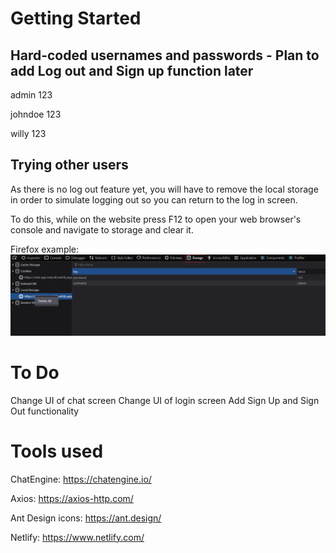 # Getting Started

## Hard-coded usernames and passwords - Plan to add Log out and Sign up function later
admin
123

johndoe
123

willy
123

## Trying other users

As there is no log out feature yet, you will have to remove the local storage in order to simulate logging out so you can return to the log in screen.

To do this, while on the website press F12 to open your web browser's console and navigate to storage and clear it.

Firefox example:
![Screenshot](Firefoxlocalstorage.png)

# To Do

Change UI of chat screen
Change UI of login screen
Add Sign Up and Sign Out functionality

# Tools used
ChatEngine: https://chatengine.io/

Axios: https://axios-http.com/

Ant Design icons: https://ant.design/

Netlify: https://www.netlify.com/
